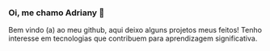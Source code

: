 ### Oi, me chamo Adriany :raising_hand: 

Bem vindo (a) ao meu github, aqui deixo alguns projetos meus feitos!
Tenho interesse em tecnologias que contribuem para aprendizagem significativa. 
